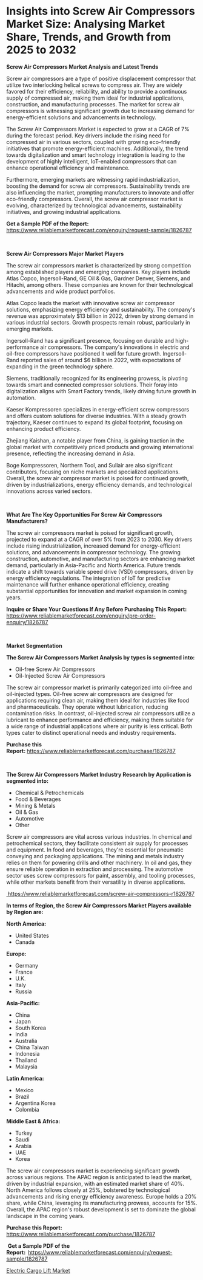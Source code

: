 <p><h1>Insights into Screw Air Compressors Market Size: Analysing Market Share, Trends, and Growth from 2025 to 2032</h1></p><p><strong>Screw Air Compressors Market Analysis and Latest Trends</strong></p>
<p><p>Screw air compressors are a type of positive displacement compressor that utilize two interlocking helical screws to compress air. They are widely favored for their efficiency, reliability, and ability to provide a continuous supply of compressed air, making them ideal for industrial applications, construction, and manufacturing processes. The market for screw air compressors is witnessing significant growth due to increasing demand for energy-efficient solutions and advancements in technology.</p><p>The Screw Air Compressors Market is expected to grow at a CAGR of 7% during the forecast period. Key drivers include the rising need for compressed air in various sectors, coupled with growing eco-friendly initiatives that promote energy-efficient machines. Additionally, the trend towards digitalization and smart technology integration is leading to the development of highly intelligent, IoT-enabled compressors that can enhance operational efficiency and maintenance.</p><p>Furthermore, emerging markets are witnessing rapid industrialization, boosting the demand for screw air compressors. Sustainability trends are also influencing the market, prompting manufacturers to innovate and offer eco-friendly compressors. Overall, the screw air compressor market is evolving, characterized by technological advancements, sustainability initiatives, and growing industrial applications.</p></p>
<p><strong>Get a Sample PDF of the Report:&nbsp;</strong> <a href="https://www.reliablemarketforecast.com/enquiry/request-sample/1826787?utm_campaign=2413&utm_medium=2&utm_source=Github&utm_content=ia&utm_term=11042025&utm_id=screw-air-compressors">https://www.reliablemarketforecast.com/enquiry/request-sample/1826787</a></p>
<p>&nbsp;</p>
<p><strong>Screw Air Compressors Major Market Players</strong></p>
<p><p>The screw air compressors market is characterized by strong competition among established players and emerging companies. Key players include Atlas Copco, Ingersoll-Rand, GE Oil & Gas, Gardner Denver, Siemens, and Hitachi, among others. These companies are known for their technological advancements and wide product portfolios.</p><p>Atlas Copco leads the market with innovative screw air compressor solutions, emphasizing energy efficiency and sustainability. The company's revenue was approximately $13 billion in 2022, driven by strong demand in various industrial sectors. Growth prospects remain robust, particularly in emerging markets.</p><p>Ingersoll-Rand has a significant presence, focusing on durable and high-performance air compressors. The company's innovations in electric and oil-free compressors have positioned it well for future growth. Ingersoll-Rand reported sales of around $6 billion in 2022, with expectations of expanding in the green technology sphere.</p><p>Siemens, traditionally recognized for its engineering prowess, is pivoting towards smart and connected compressor solutions. Their foray into digitalization aligns with Smart Factory trends, likely driving future growth in automation.</p><p>Kaeser Kompressoren specializes in energy-efficient screw compressors and offers custom solutions for diverse industries. With a steady growth trajectory, Kaeser continues to expand its global footprint, focusing on enhancing product efficiency.</p><p>Zhejiang Kaishan, a notable player from China, is gaining traction in the global market with competitively priced products and growing international presence, reflecting the increasing demand in Asia.</p><p>Boge Kompressoren, Northern Tool, and Sullair are also significant contributors, focusing on niche markets and specialized applications. Overall, the screw air compressor market is poised for continued growth, driven by industrializations, energy efficiency demands, and technological innovations across varied sectors.</p></p>
<p>&nbsp;</p>
<p><strong>What Are The Key Opportunities For Screw Air Compressors Manufacturers?</strong></p>
<p><p>The screw air compressors market is poised for significant growth, projected to expand at a CAGR of over 5% from 2023 to 2030. Key drivers include rising industrialization, increased demand for energy-efficient solutions, and advancements in compressor technology. The growing construction, automotive, and manufacturing sectors are enhancing market demand, particularly in Asia-Pacific and North America. Future trends indicate a shift towards variable speed drive (VSD) compressors, driven by energy efficiency regulations. The integration of IoT for predictive maintenance will further enhance operational efficiency, creating substantial opportunities for innovation and market expansion in coming years.</p></p>
<p><strong>Inquire or Share Your Questions If Any Before Purchasing This Report:</strong> <a href="https://www.reliablemarketforecast.com/enquiry/pre-order-enquiry/1826787?utm_campaign=2413&utm_medium=2&utm_source=Github&utm_content=ia&utm_term=11042025&utm_id=screw-air-compressors">https://www.reliablemarketforecast.com/enquiry/pre-order-enquiry/1826787</a></p>
<p>&nbsp;</p>
<p><strong>Market Segmentation</strong></p>
<p><strong>The Screw Air Compressors Market Analysis by types is segmented into:</strong></p>
<p><ul><li>Oil-free Screw Air Compressors</li><li>Oil-Injected Screw Air Compressors</li></ul></p>
<p><p>The screw air compressor market is primarily categorized into oil-free and oil-injected types. Oil-free screw air compressors are designed for applications requiring clean air, making them ideal for industries like food and pharmaceuticals. They operate without lubrication, reducing contamination risks. In contrast, oil-injected screw air compressors utilize a lubricant to enhance performance and efficiency, making them suitable for a wide range of industrial applications where air purity is less critical. Both types cater to distinct operational needs and industry requirements.</p></p>
<p><strong>Purchase this Report:&nbsp;</strong><a href="https://www.reliablemarketforecast.com/purchase/1826787?utm_campaign=2413&utm_medium=2&utm_source=Github&utm_content=ia&utm_term=11042025&utm_id=screw-air-compressors">https://www.reliablemarketforecast.com/purchase/1826787</a></p>
<p>&nbsp;</p>
<p><strong>The Screw Air Compressors Market Industry Research by Application is segmented into:</strong></p>
<p><ul><li>Chemical & Petrochemicals</li><li>Food & Beverages</li><li>Mining & Metals</li><li>Oil & Gas</li><li>Automotive</li><li>Other</li></ul></p>
<p><p>Screw air compressors are vital across various industries. In chemical and petrochemical sectors, they facilitate consistent air supply for processes and equipment. In food and beverages, they're essential for pneumatic conveying and packaging applications. The mining and metals industry relies on them for powering drills and other machinery. In oil and gas, they ensure reliable operation in extraction and processing. The automotive sector uses screw compressors for paint, assembly, and tooling processes, while other markets benefit from their versatility in diverse applications.</p></p>
<p><a href="https://www.reliablemarketforecast.com/screw-air-compressors-r1826787?utm_campaign=2413&utm_medium=2&utm_source=Github&utm_content=ia&utm_term=11042025&utm_id=screw-air-compressors">&nbsp;https://www.reliablemarketforecast.com/screw-air-compressors-r1826787</a></p>
<p><strong>In terms of Region, the Screw Air Compressors Market Players available by Region are:</strong></p>
<p>
    <p> <strong> North America: </strong>
        <ul>
            <li>United States</li>
            <li>Canada</li>
        </ul>
        </p> 
    <p> <strong> Europe: </strong>
        <ul>
            <li>Germany</li>
            <li>France</li>
            <li>U.K.</li>
            <li>Italy</li>
            <li>Russia</li>
        </ul>
        </p> 
    <p> <strong> Asia-Pacific: </strong>
        <ul>
            <li>China</li>
            <li>Japan</li>
            <li>South Korea</li>
            <li>India</li>
            <li>Australia</li>
            <li>China Taiwan</li>
            <li>Indonesia</li>
            <li>Thailand</li>
            <li>Malaysia</li>
        </ul>
        </p> 
    <p> <strong> Latin America: </strong>
        <ul>
            <li>Mexico</li>
            <li>Brazil</li>
            <li>Argentina Korea</li>
            <li>Colombia</li>
        </ul>
        </p> 
    <p> <strong> Middle East & Africa: </strong>
        <ul>
            <li>Turkey</li>
            <li>Saudi</li>
            <li>Arabia</li>
            <li>UAE</li>
            <li>Korea</li>
        </ul>
    </p>
    </p>
<p><p>The screw air compressors market is experiencing significant growth across various regions. The APAC region is anticipated to lead the market, driven by industrial expansion, with an estimated market share of 40%. North America follows closely at 25%, bolstered by technological advancements and rising energy efficiency awareness. Europe holds a 20% share, while China, leveraging its manufacturing prowess, accounts for 15%. Overall, the APAC region's robust development is set to dominate the global landscape in the coming years.</p></p>
<p><strong>Purchase this Report: </strong><a href="https://www.reliablemarketforecast.com/purchase/1826787?utm_campaign=2413&utm_medium=2&utm_source=Github&utm_content=ia&utm_term=11042025&utm_id=screw-air-compressors">https://www.reliablemarketforecast.com/purchase/1826787</a></p>
<p>&nbsp;<strong>Get a Sample PDF of the Report:&nbsp;&nbsp;</strong><a href="https://www.reliablemarketforecast.com/enquiry/request-sample/1826787?utm_campaign=2413&utm_medium=2&utm_source=Github&utm_content=ia&utm_term=11042025&utm_id=screw-air-compressors">https://www.reliablemarketforecast.com/enquiry/request-sample/1826787</a></p>
<p><strong></strong></p>
<p><p><a href="https://github.com/klenaestien23/Market-Research-Report-List-1/blob/main/electric-cargo-lift-market.md?utm_campaign=2413&utm_medium=2&utm_source=Github&utm_content=ia&utm_term=11042025&utm_id=screw-air-compressors">Electric Cargo Lift Market</a></p></p>